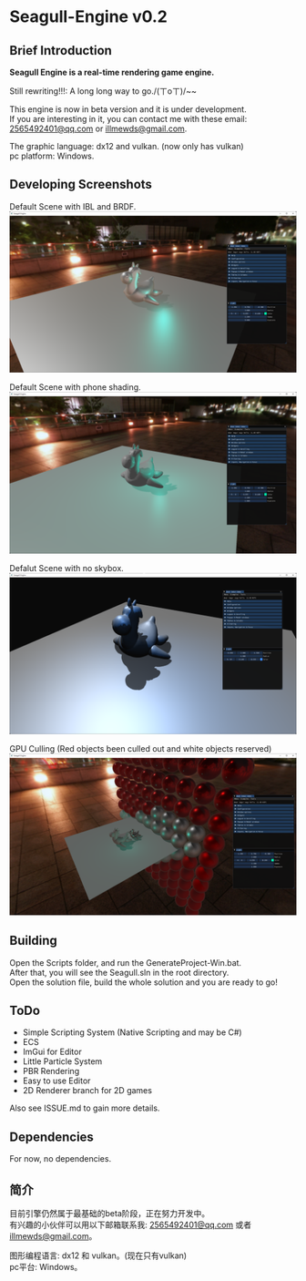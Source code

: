 # Seagull-Engine v0.2

## Brief Introduction

**Seagull Engine is a real-time rendering game engine.**  

Still rewriting!!!: A long long way to go./(ㄒoㄒ)/~~

This engine is now in beta version and it is under development.  
If you are interesting in it, you can contact me with these email: 2565492401@qq.com or illmewds@gmail.com.

The graphic language: dx12 and vulkan. (now only has vulkan)  
pc platform: Windows.  

## Developing Screenshots

Default Scene with IBL and BRDF.
![](Screenshots/scene_ibl_brdf.png)

Default Scene with phone shading.
![](Screenshots/scene_phong.png)

Defalut Scene with no skybox.
![](Screenshots/scene_no_skybox.png)

GPU Culling (Red objects been culled out and white objects reserved)
![](Screenshots/scene_gpu_culling.png)

## Building

Open the Scripts folder, and run the GenerateProject-Win.bat.  
After that, you will see the Seagull.sln in the root directory.  
Open the solution file, build the whole solution and you are ready to go!

## ToDo

- Simple Scripting System (Native Scripting and may be C#)  
- ECS  
- ImGui for Editor  
- Little Particle System  
- PBR Rendering  
- Easy to use Editor  
- 2D Renderer branch for 2D games

Also see ISSUE.md to gain more details.

## Dependencies

For now, no dependencies.

## 简介

目前引擎仍然属于最基础的beta阶段，正在努力开发中。  
有兴趣的小伙伴可以用以下邮箱联系我: 2565492401@qq.com 或者 illmewds@gmail.com。

图形编程语言: dx12 和 vulkan。(现在只有vulkan)  
pc平台: Windows。
